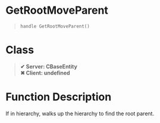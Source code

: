 # GetRootMoveParent
> `handle GetRootMoveParent()`
# Class
> __✔ Server: CBaseEntity__  
> __✖ Client: undefined__  
# Function Description
If in hierarchy, walks up the hierarchy to find the root parent.

